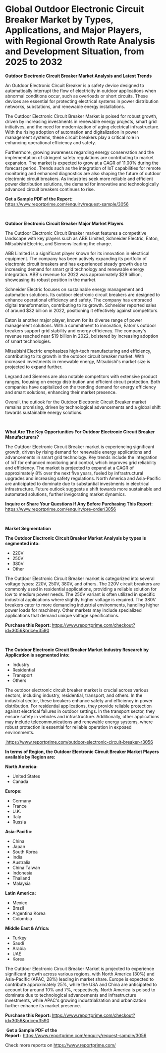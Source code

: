 <p><h1>Global Outdoor Electronic Circuit Breaker Market by Types, Applications, and Major Players, with Regional Growth Rate Analysis and Development Situation, from 2025 to 2032</h1></p><p><strong>Outdoor Electronic Circuit Breaker Market Analysis and Latest Trends</strong></p>
<p><p>An Outdoor Electronic Circuit Breaker is a safety device designed to automatically interrupt the flow of electricity in outdoor applications when abnormal conditions occur, such as overloads or short circuits. These devices are essential for protecting electrical systems in power distribution networks, substations, and renewable energy installations. </p><p>The Outdoor Electronic Circuit Breaker Market is poised for robust growth, driven by increasing investments in renewable energy projects, smart grid initiatives, and the need for modernization of aging electrical infrastructure. With the rising adoption of automation and digitalization in power management systems, these circuit breakers play a critical role in enhancing operational efficiency and safety. </p><p>Furthermore, growing awareness regarding energy conservation and the implementation of stringent safety regulations are contributing to market expansion. The market is expected to grow at a CAGR of 11.00% during the forecast period. Trends such as the integration of IoT capabilities for remote monitoring and enhanced diagnostics are also shaping the future of outdoor electronic circuit breakers. As industries seek more reliable and efficient power distribution solutions, the demand for innovative and technologically advanced circuit breakers continues to rise.</p></p>
<p><strong>Get a Sample PDF of the Report:&nbsp;</strong> <a href="https://www.reportprime.com/enquiry/request-sample/3056?utm_campaign=1789&utm_medium=2&utm_source=Github&utm_content=ia&utm_term=18032025&utm_id=outdoor-electronic-circuit-breaker">https://www.reportprime.com/enquiry/request-sample/3056</a></p>
<p>&nbsp;</p>
<p><strong>Outdoor Electronic Circuit Breaker Major Market Players</strong></p>
<p><p>The Outdoor Electronic Circuit Breaker market features a competitive landscape with key players such as ABB Limited, Schneider Electric, Eaton, Mitsubishi Electric, and Siemens leading the charge.</p><p>ABB Limited is a significant player known for its innovation in electrical equipment. The company has been actively expanding its portfolio of electronic circuit breakers and has experienced steady growth due to increasing demand for smart grid technology and renewable energy integration. ABB's revenue for 2022 was approximately $29 billion, showcasing its robust position in the market.</p><p>Schneider Electric focuses on sustainable energy management and automation solutions. Its outdoor electronic circuit breakers are designed to enhance operational efficiency and safety. The company has embraced digital transformation, contributing to its growth. Schneider reported sales of around $32 billion in 2022, positioning it effectively against competitors.</p><p>Eaton is another major player, known for its diverse range of power management solutions. With a commitment to innovation, Eaton's outdoor breakers support grid stability and energy efficiency. The company's revenue reached near $19 billion in 2022, bolstered by increasing adoption of smart technologies.</p><p>Mitsubishi Electric emphasizes high-tech manufacturing and efficiency, contributing to its growth in the outdoor circuit breaker market. With increased investments in renewable energy, Mitsubishi's market size is projected to expand further.</p><p>Legrand and Siemens are also notable competitors with extensive product ranges, focusing on energy distribution and efficient circuit protection. Both companies have capitalized on the trending demand for energy efficiency and smart solutions, enhancing their market presence. </p><p>Overall, the outlook for the Outdoor Electronic Circuit Breaker market remains promising, driven by technological advancements and a global shift towards sustainable energy solutions.</p></p>
<p>&nbsp;</p>
<p><strong>What Are The Key Opportunities For Outdoor Electronic Circuit Breaker Manufacturers?</strong></p>
<p><p>The Outdoor Electronic Circuit Breaker market is experiencing significant growth, driven by rising demand for renewable energy applications and advancements in smart grid technology. Key trends include the integration of IoT for enhanced monitoring and control, which improves grid reliability and efficiency. The market is projected to expand at a CAGR of approximately 8% over the next five years, fueled by infrastructural upgrades and increasing safety regulations. North America and Asia-Pacific are anticipated to dominate due to substantial investments in electrical infrastructure. Future outlook suggests a shift towards more sustainable and automated solutions, further invigorating market dynamics.</p></p>
<p><strong>Inquire or Share Your Questions If Any Before Purchasing This Report:</strong> <a href="https://www.reportprime.com/enquiry/pre-order/3056?utm_campaign=1789&utm_medium=2&utm_source=Github&utm_content=ia&utm_term=18032025&utm_id=outdoor-electronic-circuit-breaker">https://www.reportprime.com/enquiry/pre-order/3056</a></p>
<p>&nbsp;</p>
<p><strong>Market Segmentation</strong></p>
<p><strong>The Outdoor Electronic Circuit Breaker Market Analysis by types is segmented into:</strong></p>
<p><ul><li>220V</li><li>250V</li><li>380V</li><li>Other</li></ul></p>
<p><p>The Outdoor Electronic Circuit Breaker market is categorized into several voltage types: 220V, 250V, 380V, and others. The 220V circuit breakers are commonly used in residential applications, providing a reliable solution for low to medium power needs. The 250V variant is often utilized in specific industrial applications where slightly higher voltage is required. The 380V breakers cater to more demanding industrial environments, handling higher power loads for machinery. Other markets may include specialized applications that demand unique voltage specifications.</p></p>
<p><strong>Purchase this Report:&nbsp;</strong><a href="https://www.reportprime.com/checkout?id=3056&price=3590&utm_campaign=1789&utm_medium=2&utm_source=Github&utm_content=ia&utm_term=18032025&utm_id=outdoor-electronic-circuit-breaker">https://www.reportprime.com/checkout?id=3056&price=3590</a></p>
<p>&nbsp;</p>
<p><strong>The Outdoor Electronic Circuit Breaker Market Industry Research by Application is segmented into:</strong></p>
<p><ul><li>Industry</li><li>Residential</li><li>Transport</li><li>Others</li></ul></p>
<p><p>The outdoor electronic circuit breaker market is crucial across various sectors, including industry, residential, transport, and others. In the industrial sector, these breakers enhance safety and efficiency in power distribution. For residential applications, they provide reliable protection against electrical failures in outdoor settings. In the transport sector, they ensure safety in vehicles and infrastructure. Additionally, other applications may include telecommunications and renewable energy systems, where robust protection is essential for reliable operation in exposed environments.</p></p>
<p><a href="https://www.reportprime.com/outdoor-electronic-circuit-breaker-r3056?utm_campaign=1789&utm_medium=2&utm_source=Github&utm_content=ia&utm_term=18032025&utm_id=outdoor-electronic-circuit-breaker">&nbsp;https://www.reportprime.com/outdoor-electronic-circuit-breaker-r3056</a></p>
<p><strong>In terms of Region, the Outdoor Electronic Circuit Breaker Market Players available by Region are:</strong></p>
<p>
    <p> <strong> North America: </strong>
        <ul>
            <li>United States</li>
            <li>Canada</li>
        </ul>
        </p> 
    <p> <strong> Europe: </strong>
        <ul>
            <li>Germany</li>
            <li>France</li>
            <li>U.K.</li>
            <li>Italy</li>
            <li>Russia</li>
        </ul>
        </p> 
    <p> <strong> Asia-Pacific: </strong>
        <ul>
            <li>China</li>
            <li>Japan</li>
            <li>South Korea</li>
            <li>India</li>
            <li>Australia</li>
            <li>China Taiwan</li>
            <li>Indonesia</li>
            <li>Thailand</li>
            <li>Malaysia</li>
        </ul>
        </p> 
    <p> <strong> Latin America: </strong>
        <ul>
            <li>Mexico</li>
            <li>Brazil</li>
            <li>Argentina Korea</li>
            <li>Colombia</li>
        </ul>
        </p> 
    <p> <strong> Middle East & Africa: </strong>
        <ul>
            <li>Turkey</li>
            <li>Saudi</li>
            <li>Arabia</li>
            <li>UAE</li>
            <li>Korea</li>
        </ul>
    </p>
    </p>
<p><p>The Outdoor Electronic Circuit Breaker Market is projected to experience significant growth across various regions, with North America (30%) and Asia-Pacific (APAC, 28%) leading in market share. Europe is expected to contribute approximately 25%, while the USA and China are anticipated to account for around 10% and 7%, respectively. North America is poised to dominate due to technological advancements and infrastructure investments, while APAC's growing industrialization and urbanization further enhance its market presence.</p></p>
<p><strong>Purchase this Report: </strong><a href="https://www.reportprime.com/checkout?id=3056&price=3590&utm_campaign=1789&utm_medium=2&utm_source=Github&utm_content=ia&utm_term=18032025&utm_id=outdoor-electronic-circuit-breaker">https://www.reportprime.com/checkout?id=3056&price=3590</a></p>
<p>&nbsp;<strong>Get a Sample PDF of the Report:&nbsp;&nbsp;</strong><a href="https://www.reportprime.com/enquiry/request-sample/3056?utm_campaign=1789&utm_medium=2&utm_source=Github&utm_content=ia&utm_term=18032025&utm_id=outdoor-electronic-circuit-breaker">https://www.reportprime.com/enquiry/request-sample/3056</a></p>
<p><strong></strong></p>
<p>Check more reports on <a href="https://www.reportprime.com/?utm_campaign=1789&utm_medium=2&utm_source=Github&utm_content=ia&utm_term=18032025&utm_id=outdoor-electronic-circuit-breaker">https://www.reportprime.com/</a></p>